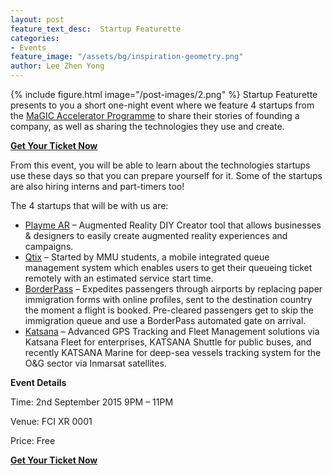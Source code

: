 ```yaml
---
layout: post
feature_text_desc:  Startup Featurette
categories:
- Events
feature_image: "/assets/bg/inspiration-geometry.png"
author: Lee Zhen Yong
---
```


{% include figure.html image="/post-images/2.png" %}
Startup Featurette presents to you a short one-night event where we feature 4 startups from the [MaGIC Accelerator Programme](http://accelerator.mymagic.my/en/) to share their stories of founding a company, as well as sharing the technologies they use and create.

[**Get Your Ticket Now**](http://startupfeaturette.peatix.com)

From this event, you will be able to learn about the technologies startups use these days so that you can prepare yourself for it. Some of the startups are also hiring interns and part-timers too!

The 4 startups that will be with us are:

-   [Playme AR](http://playmear.com/) – Augmented Reality DIY Creator tool that allows businesses & designers to easily create augmented reality experiences and campaigns.
-   [Qtix](http://qtixapp.com/) – Started by MMU students, a mobile integrated queue management system which enables users to get their queueing ticket remotely with an estimated service start time.
-   [BorderPass](http://borderpass.com/) – Expedites passengers through airports by replacing paper immigration forms with online profiles, sent to the destination country the moment a flight is booked. Pre-cleared passengers get to skip the immigration queue and use a BorderPass automated gate on arrival.
-   [Katsana](https://www.katsana.com/) – Advanced GPS Tracking and Fleet Management solutions via Katsana Fleet for enterprises, KATSANA Shuttle for public buses, and recently KATSANA Marine for deep-sea vessels tracking system for the O&G sector via Inmarsat satellites.

**Event Details**

Time: 2nd September 2015 9PM – 11PM

Venue: FCI XR 0001

Price: Free

[**Get Your Ticket Now**](http://startupfeaturette.peatix.com)
